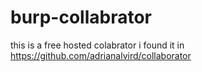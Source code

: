 # burp-collabrator
this is a free hosted colabrator
i found it in https://github.com/adrianalvird/collaborator
